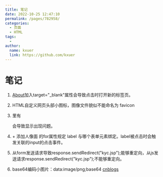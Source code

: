 ```yaml
---
title: 笔记
date: 2022-10-25 12:47:10
permalink: /pages/782958/
categories:
  - 页面
  - HTML
tags:
  - 
author: 
  name: kxuer
  link: https://github.com/kxuer
---
```

# 笔记

1. <a href="about.jsp">About</a>加入target="_blank"属性会导致点击时打开新的标签页。

2. HTML自定义网页头部小图标<link rel="shortcut icon" type="image/x-icon" href="img/icons/fav.bmp">，图像文件貌似不能命名为 favicon

3. <form></form>里有<form></form>会导致显示出现问题。

4. <label for="1554108394874-0">+ 添加人像面</label> 的for属性规定 label 与哪个表单元素绑定。label被点击时会触发关联的input的点击事件。

5. 从form发送请求导致response.sendRedirect("kyc.jsp");能够重定向，从js发送请求response.sendRedirect("kyc.jsp");不能够重定向。

6. base64编码小图片：data:image/png;base64  [cnblogs](https://www.cnblogs.com/xcsn/p/4677373.html)